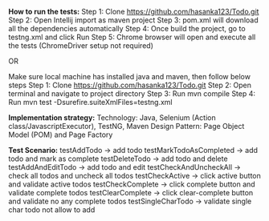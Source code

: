**How to run the tests:**
Step 1: Clone https://github.com/hasanka123/Todo.git
Step 2: Open Intellij import as maven project
Step 3: pom.xml will download all the dependencies automatically
Step 4: Once build the project, go to testng.xml and click Run
Step 5: Chrome browser will open and execute all the tests (ChromeDriver setup not required)

OR

Make sure local machine has installed java and maven, then follow below steps
Step 1: Clone https://github.com/hasanka123/Todo.git
Step 2: Open terminal and navigate to project directory 
Step 3: Run mvn compile
Step 4: Run mvn test -Dsurefire.suiteXmlFiles=testng.xml


**Implementation strategy:**
Technology: Java, Selenium (Action class/JavascriptExecutor), TestNG, Maven
Design Pattern: Page Object Model (POM) and Page Factory

**Test Scenario:**
testAddTodo -> add todo
testMarkTodoAsCompleted -> add todo and mark as complete
testDeleteTodo -> add todo and delete
testAddAndEditTodo -> add todo and edit
testCheckAndUncheckAll -> check all todos and uncheck all todos
testCheckActive -> click active button and validate active todos
testCheckComplete  -> click complete button and validate complete todos
testClearComplete -> click clear-complete button and validate no any complete todos
testSingleCharTodo -> validate single char todo not allow to add
